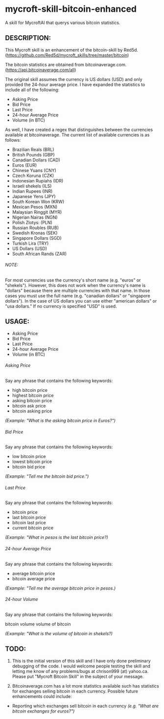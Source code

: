 # mycroft-skill-bitcoin-enhanced
A skill for MycroftAI that querys various bitcoin statistics.

## DESCRIPTION:

This Mycroft skill is an enhancement of the bitcoin-skill by Red5d.
(https://github.com/Red5d/mycroft_skills/tree/master/bitcoin)

The bitcoin statistics are obtained from bitcoinaverage.com.
(https://api.bitcoinaverage.com/all)

The original skill assumes the currency is  US dollars (USD) and
only provided the 24-hour average price.  I have expanded the
statistics to include all of the following:

- Asking Price
- Bid Price
- Last Price
- 24-hour Average Price
- Volume (in BTC)

As well, I have created a regex that distinguishes between the 
currencies available at bitcoinaverage.  The current list of 
available currencies is as follows:

- Brazilian Reals (BRL)
- British Pounds (GBP)
- Canadian Dollars (CAD)
- Euros (EUR)
- Chinese Yuans (CNY)
- Czech Koruna (CZK)
- Indonesian Rupiahs (IDR)
- Israeli shekels (ILS)
- Indian Rupees (INR)
- Japanese Yens (JPY)
- South Korean Won (KRW)
- Mexican Pesos (MXN)
- Malaysian Ringgit (MYR)
- Nigerian Nairas (NGN)
- Polish Zlotys:  (PLN)
- Russian Roubles (RUB)
- Swedish Kronas (SEK)
- Singapore Dollars (SGD)
- Turkish Lira (TRY)
- US Dollars (USD)
- South African Rands (ZAR)

###### NOTE:

For most currencies use the currency's short name (e.g. "euros" or
"shekels").  However, this does not work when the currency's name is
"dollars" because there are multiple currencies with that name.  In
those cases you must use the full name (e.g. "canadian dollars" or
"singapore dollars").  In the case of US dollars you can use either
"american dollars" or "usa dollars."  If no currency is specified
"USD" is used.

## USAGE:


- Asking Price
- Bid Price
- Last Price
- 24-hour Average Price
- Volume (in BTC)


###### Asking Price

Say any phrase that contains the following keywords:

- high bitcoin price
- highest bitcoin price
- asking bitcoin price
- bitcoin ask price
- bitcoin asking price

*(Example:  "What is the asking bitcoin price in Euros?")*

###### Bid Price

Say any phrase that contains the following keywords:

- low bitcoin price
- lowest bitcoin price
- bitcoin bid price

*(Example:  "Tell me the bitcoin bid price.")*

###### Last Price

Say any phrase that contains the following keywords:

- bitcoin price
- last bitcoin price
- bitcoin last price
- current bitcoin price

*(Example:  "What in pesos is the last bitcoin price?)*

###### 24-hour Average Price

Say any phrase that contains the following keywords:

- average bitcoin price
- bitcoin average price

*(Example:  "Tell me the average bitcoin price in pesos.)*

###### 24-hour Volume

Say any phrase that contains the following keywords:

bitcoin volume
volume of bitcoin

*(Example:  "What is the volume of bitcoin in shekels?)*

## TODO:

1.  This is the initial version of this skill and I have only done
preliminary debugging of the code.  I would welcome people testing the skill
and letting me know of any problems/bugs at chrison999 (at) yahoo.ca. 
Please put "Mycroft Bitcoin Skill" in the subject of your message.

2.  Bitcoinaverage.com has a lot more statistics available such has
statistics for exchanges selling bitcoin in each currency.  Possible future
enhancements could include:
- Reporting which exchanges sell bitcoin in each currency *(e.g. "What are
bitcoin exchanges for euros?")*

